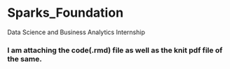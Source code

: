 # Sparks_Foundation
 Data Science and Business Analytics Internship
 
 
### I am attaching the code(.rmd) file as well as the knit pdf file of the same.
